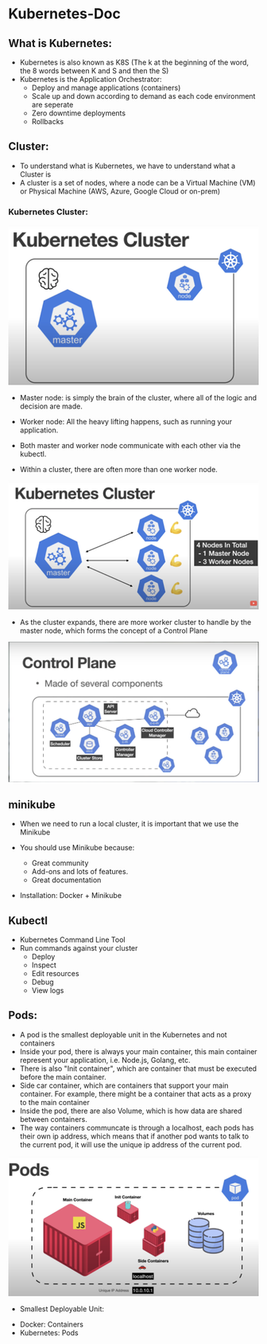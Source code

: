 # Kubernetes-Doc

## What is Kubernetes: 
- Kubernetes is also known as K8S (The k at the beginning of the word, the 8 words between K and S and then the S)
- Kubernetes is the Application Orchestrator:
    + Deploy and manage applications (containers)
    + Scale up and down according to demand as each code environment are seperate
    + Zero downtime deployments
    + Rollbacks

## Cluster: 
- To understand what is Kubernetes, we have to understand what a Cluster is
- A cluster is a set of nodes, where a node can be a Virtual Machine (VM) or Physical Machine (AWS, Azure, Google Cloud or on-prem)

### Kubernetes Cluster: 
![Kubernetes-Cluster](/media/Kub-Cluster.png)

- Master node: is simply the brain of the cluster, where all of the logic and decision are made. 

- Worker node: All the heavy lifting happens, such as running your application.

- Both master and worker node communicate with each other via the kubectl.

- Within a cluster, there are often more than one worker node. 

![Kubernetes-Cluster-Multiple](/media/Kub-Cluster-2.png)

- As the cluster expands, there are more worker cluster to handle by the master node, which forms the concept of a Control Plane

![Control-Plane](/media/Control-Plane.png)


## minikube
- When we need to run a local cluster, it is important that we use the Minikube

- You should use Minikube because: 
    + Great community
    + Add-ons and lots of features. 
    + Great documentation

- Installation: Docker + Minikube

## Kubectl

+ Kubernetes Command Line Tool
+ Run commands against your cluster
    + Deploy
    + Inspect
    + Edit resources
    + Debug
    + View logs 

## Pods: 

+ A pod is the smallest deployable unit in the Kubernetes and not containers 
+ Inside your pod, there is always your main container, this main container represent your application, i.e. Node.js, Golang, etc. 
+ There is also "Init container", which are container that must be executed before the main container. 
+ Side car container, which are containers that support your main container. For example, there might be a container that acts as a 
proxy to the main container
+ Inside the pod, there are also Volume, which is how data are shared between containers.
+ The way containers communcate is through a localhost, each pods has their own ip address, which means that if another pod wants to talk to
the current pod, it will use the unique ip address of the current pod. 

![Pods](/media/pods.png)

+ Smallest Deployable Unit: 
- Docker: Containers
- Kubernetes: Pods
